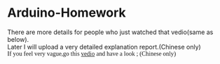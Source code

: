 # Arduino-Homework  
There are more details for people who just watched that vedio(same as below).  
Later I will upload a very detailed explanation report.(Chinese only)  
<font face="Consolas"> If you feel very vague,go this [vedio](https://www.bilibili.com/video/av65852144/) and have a look ; (Chinese only) </font>
